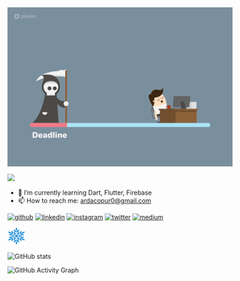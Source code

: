 <img src="https://github.com/arda-copur/arda-copur/blob/main/39Cg.gif" width="auto">

![](ages/banner.pn)


- 🌱 I’m currently learning Dart, Flutter, Firebase 
- 📫 How to reach me: ardacopur0@gmail.com 


[<img src='https://cdn.jsdelivr.net/npm/simple-icons@3.0.1/icons/github.svg' alt='github' height='40'>](https://github.com/arda-copur)  [<img src='https://cdn.jsdelivr.net/npm/simple-icons@3.0.1/icons/linkedin.svg' alt='linkedin' height='40'>](https://www.linkedin.com/in/ardacopur/)  [<img src='https://cdn.jsdelivr.net/npm/simple-icons@3.0.1/icons/instagram.svg' alt='instagram' height='40'>](https://www.instagram.com/ardacopur/)  [<img src='https://cdn.jsdelivr.net/npm/simple-icons@3.0.1/icons/twitter.svg' alt='twitter' height='40'>](https://twitter.com/burjuvaghetto)  [<img src='https://cdn.jsdelivr.net/npm/simple-icons@3.0.1/icons/medium.svg' alt='medium' height='40'>](https://medium.com/@ardacopur0)  

<a href='https://archiveprogram.github.com/'><img src='https://raw.githubusercontent.com/acervenky/animated-github-badges/master/assets/acbadge.gif' width='40' height='40'></a> 

![GitHub stats](https://github-readme-stats.vercel.app/api?username=arda-copur&show_icons=true)  

![GitHub Activity Graph](https://activity-graph.herokuapp.com/graph?username=arda-copur)  

